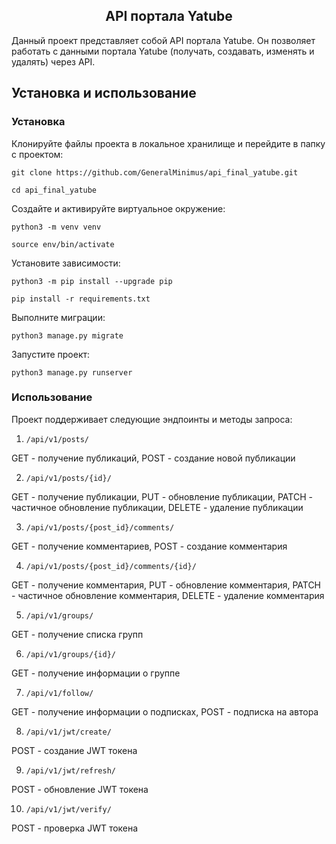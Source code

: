 <h2 align="center">API портала Yatube</h2>

Данный проект представляет собой API портала Yatube. Он позволяет работать с данными портала Yatube (получать, создавать, изменять и удалять) через API.  

## Установка и использование

### Установка

Клонируйте файлы проекта в локальное хранилище и перейдите в папку с проектом:

`git clone https://github.com/GeneralMinimus/api_final_yatube.git`

`cd api_final_yatube`

Cоздайте и активируйте виртуальное окружение:

`python3 -m venv venv`

`source env/bin/activate`

Установите зависимости:

`python3 -m pip install --upgrade pip`

`pip install -r requirements.txt`

Выполните миграции:

`python3 manage.py migrate`

Запустите проект:

`python3 manage.py runserver`

### Использование

Проект поддерживает следующие эндпоинты и методы запроса:

1. `/api/v1/posts/`

GET - получение публикаций, POST - создание новой публикации

2. `/api/v1/posts/{id}/`

GET - получение публикации, PUT - обновление публикации, PATCH - частичное обновление публикации, DELETE - удаление публикации

3. `/api/v1/posts/{post_id}/comments/`

GET - получение комментариев, POST - создание комментария

4. `/api/v1/posts/{post_id}/comments/{id}/`

GET - получение комментария, PUT - обновление комментария, PATCH - частичное обновление комментария, DELETE - удаление комментария

5. `/api/v1/groups/`

GET - получение списка групп

6. `/api/v1/groups/{id}/`

GET - получение информации о группе

7. `/api/v1/follow/`

GET - получение информации о подписках, POST - подписка на автора

8. `/api/v1/jwt/create/`

POST - создание JWT токена

9. `/api/v1/jwt/refresh/`

POST - обновление JWT токена

10. `/api/v1/jwt/verify/`

POST - проверка JWT токена
